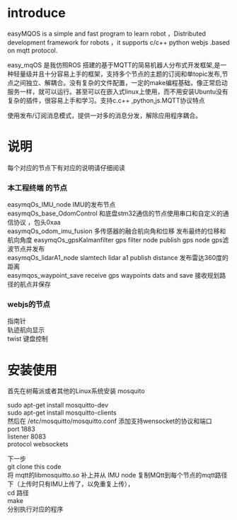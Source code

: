 # introduce
easyMQOS is a simple and fast program to learn robot ，Distributed development framework for robots ，it supports c/c++ python  webjs .based on mqtt protocol.

easy_mqOS 是我仿照ROS 搭建的基于MQTT的简易机器人分布式开发框架,是一种轻量级并且十分容易上手的框架，支持多个节点的主题的订阅和单topic发布,节点之间独立、解耦合。没有复杂的文件配置，一定的make编程基础，像正常启动服务一样，就可以运行。甚至可以在嵌入式linux上使用，而不用安装Ubuntu没有复杂的插件，很容易上手和学习。支持c.c++ ,python,js.MQTT协议特点

使用发布/订阅消息模式，提供一对多的消息分发，解除应用程序耦合。

# 说明
每个对应的节点下有对应的说明请仔细阅读  
### 本工程终端 的节点  
easymqOs_IMU_node   IMU的发布节点   
easymqOs_base_OdomControl  和底盘stm32通信的节点使用串口和自定义的通信协议 ，包头0xaa     
easymqOs_odom_imu_fusion   多传感器的融合航向角和位移   发布最终的位移和航向角度
easymqOs_gpsKalmanfilter   gps filter node publish gps node   gps滤波节点并发布  
easymqOs_lidarA1_node    slamtech lidar a1 publish distance   发布雷达360度的距离  
easymqos_waypoint_save   receive gps waypoints dats and save 接收规划路径的航点并保存
### webjs的节点  
指南针  
轨迹航向显示  
twist 键盘控制  

#  安装使用
首先在树莓派或者其他的Linux系统安装 mosquito   

sudo apt-get install mosquitto-dev   
sudo apt-get install mosquitto-clients   
然后在 /etc/mosquitto/mosquitto.conf 添加支持wensocket的协议和端口   
port 1883   
listener 8083  
protocol websockets  

下一步  
git clone this code    
将 mqtt的libmosquitto.so 补上并从 IMU node 复制MQtt到每个节点的mqtt路径下（上传时只有IMU上传了，以免重复上传），  
cd  路径  
make   
分别执行对应的程序   
